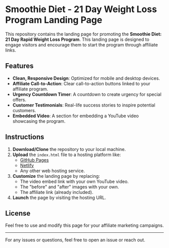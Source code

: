 # Smoothie Diet - 21 Day Weight Loss Program Landing Page

This repository contains the landing page for promoting the **Smoothie Diet: 21 Day Rapid Weight Loss Program**. This landing page is designed to engage visitors and encourage them to start the program through affiliate links.

## Features
- **Clean, Responsive Design**: Optimized for mobile and desktop devices.
- **Affiliate Call-to-Action**: Clear call-to-action buttons linked to your affiliate program.
- **Urgency Countdown Timer**: A countdown to create urgency for special offers.
- **Customer Testimonials**: Real-life success stories to inspire potential customers.
- **Embedded Video**: A section for embedding a YouTube video showcasing the program.

## Instructions

1. **Download/Clone** the repository to your local machine.
2. **Upload** the `index.html` file to a hosting platform like:
   - [GitHub Pages](https://pages.github.com/)
   - [Netlify](https://www.netlify.com/)
   - Any other web hosting service.
3. **Customize** the landing page by replacing:
   - The video embed link with your own YouTube video.
   - The "before" and "after" images with your own.
   - The affiliate link (already included).
4. **Launch** the page by visiting the hosting URL.

## License

Feel free to use and modify this page for your affiliate marketing campaigns.

---

For any issues or questions, feel free to open an issue or reach out.
